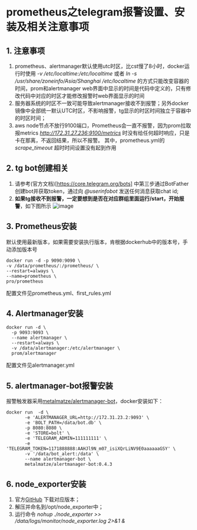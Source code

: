  # prometheus之telegram报警设置、安装及相关注意事项

## 1. 注意事项
1. prometheus、alertmanager默认使用utc时区，比cst慢了8小时，docker运行时使用 *-v /etc/localtime:/etc/localtime* 或者 _ln -s /usr/share/zoneinfo/Asia/Shanghai /etc/localtime_ 
   的方式只能改变容器的时间，prom和alertmanager web界面中显示的时间是代码中定义的，只有修改代码中对应的时区才能修改报警时web界面显示的时间
2. 服务器系统的时区不一致可能导致alertmanager接收不到报警；另外docker镜像中全部统一默认UTC时区，不影响报警，tg显示的时区时间独立于容器中的时区时间；
3. aws node节点不放行9100端口，Prometheus会一直不报警，因为prom拉取报metrics *http://172.31.27.236:9100/metrics*  时没有给任何超时响应，只是卡在那离，不返回结果，所以不报警。
   其中，prometheus.yml的 *scrape_timeout* 超时时间设置没有起到作用

## 2. tg bot创建相关
1. 请参考(官方文档)[https://core.telegram.org/bots] 中第三步通过BotFather创建bot并获取token，通过向 *@userinfobot* 发送任何消息获取chat id;
2. **如果tg接收不到报警，一定要想到是否在对应群组里面运行/start，开始报警**，如下图所示
   ![image](https://user-images.githubusercontent.com/33800153/113503653-dc963880-9565-11eb-8fa8-356be3f95ace.png)

## 3. Prometheus安装
默认使用最新版本，如果需要安装执行版本，肯根据dockerhub中的版本号，手动添加版本号
```
docker run -d -p 9090:9090 \
-v /data/prometheus/:/prometheus/ \
--restart=always \
--name=prometheus \ 
pro/prometheus
```
配置文件见prometheus.yml、first_rules.yml

## 4. Alertmanager安装
```
docker run -d \
  -p 9093:9093 \
  --name alertmanager \
  --restart=always \
  -v /data/alertmanager:/etc/alertmanager \
  prom/alertmanager
 ```
 配置文件见alertmanager.yml
 
 ## 5. alertmanager-bot报警安装
 报警触发器采用[metalmatze/alertmanager-bot](https://github.com/metalmatze/alertmanager-bot)，docker安装如下：
 ```
 docker run  -d \
        -e 'ALERTMANAGER_URL=http://172.31.23.2:9093' \
        -e 'BOLT_PATH=/data/bot.db' \
        -p 8080:8080 \
        -e 'STORE=bolt' \
        -e 'TELEGRAM_ADMIN=111111111' \
        -e 'TELEGRAM_TOKEN=1171888888:AAHJl9N_m07_isiXQrLiNV9E0aaaaaaGSY' \
        -v '/data/bot_alert:/data' \
        --name alertmanager-bot \
        metalmatze/alertmanager-bot:0.4.3
```
## 6. node_exporter安装
1. 官方[GitHub](https://github.com/prometheus/node_exporter/releases/tag/v1.1.2) 下载对应版本；
2. 解压并命名到/opt/node_exporter中；
3. 运行命令 _nohup ./node_exporter  >> /data/logs/monitor/node_exporter.log 2>&1 &_
